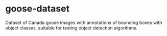 # goose-dataset
Dataset of Canada goose images with annotations of bounding boxes with object classes, suitable for testing object detection algorithms.
